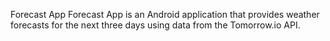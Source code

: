 Forecast App
Forecast App is an Android application that provides weather forecasts for the next three days using data from the Tomorrow.io API.
